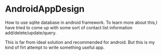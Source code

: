 # AndroidAppDesign
How to use sqlite database in android framework. To learn more about this,I have tried to come up with some sort of contact list
information add/delete/update/query.

This is far from ideal solution and recommended for android. But this is my kind of firt attempt to write something useful app.
